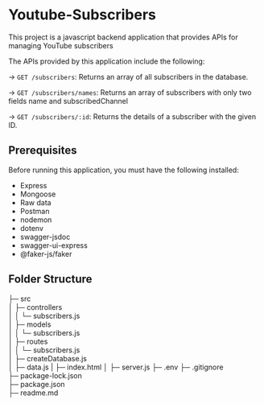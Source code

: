 # Youtube-Subscribers

This project is a javascript backend application that provides APIs for managing YouTube subscribers

The APIs provided by this application include the following:

-> `GET /subscribers`: Returns an array of all subscribers in the database.

-> `GET /subscribers/names`: Returns an array of subscribers with only two fields name and subscribedChannel

-> `GET /subscribers/:id`: Returns the details of a subscriber with the given ID.

## Prerequisites

Before running this application, you must have the following installed:

- Express
- Mongoose
- Raw data
- Postman
- nodemon
- dotenv
- swagger-jsdoc
- swagger-ui-express
- @faker-js/faker

## Folder Structure

├─ src  
│ ├─ controllers  
│ │ └─ subscribers.js  
│ ├─ models  
│ │ └─ subscribers.js  
│ ├─ routes  
│ │ └─ subscribers.js  
│ ├─ createDatabase.js  
│ ├─ data.js 
| ├─ index.html 
│ ├─ server.js 
├─ .env
├─ .gitignore  
├─ package-lock.json  
├─ package.json  
├─ readme.md              





